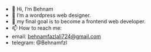 - 👋 Hi, I’m Behnam
- 👀 I’m a wordpress web designer.
- 🌱 my final goal is to become a frontend web developer.
- 📫 How to reach me:
- email: behnamfazlali724@gmail.com
- telegram: @Behnamfzl

<!---
Behnam79f/Behnam79f is a ✨ special ✨ repository because its `README.md` (this file) appears on your GitHub profile.
You can click the Preview link to take a look at your changes.
--->
